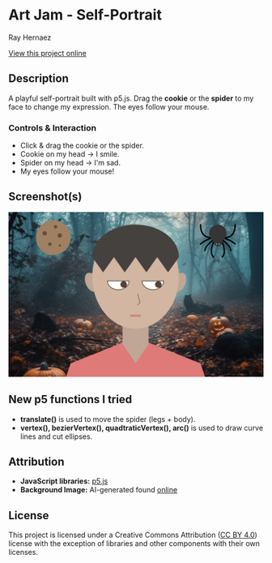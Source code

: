 # Art Jam - Self-Portrait

Ray Hernaez

[View this project online](https://rayhernaez.github.io/cart253/projects/art-jam/index.html)

## Description

A playful self-portrait built with p5.js. Drag the **cookie** or the **spider** to my face to change my expression. The eyes follow your mouse.

### Controls & Interaction

- Click & drag the cookie or the spider.
- Cookie on my head → I smile.
- Spider on my head → I'm sad.
- My eyes follow your mouse!

## Screenshot(s)

![Image of myself trick or treating](./assets/images/screenshot-artjam.png)

## New p5 functions I tried

- **translate()** is used to move the spider (legs + body).
- **vertex(), bezierVertex(), quadtraticVertex(), arc()** is used to draw curve lines and cut ellipses.

## Attribution

- **JavaScript libraries:** [p5.js](https://p5js.org)
- **Background Image:** AI-generated found [online](https://www.vecteezy.com/free-photos/halloween)

## License

This project is licensed under a Creative Commons Attribution ([CC BY 4.0](https://creativecommons.org/licenses/by/4.0/deed.en)) license with the exception of libraries and other components with their own licenses.
